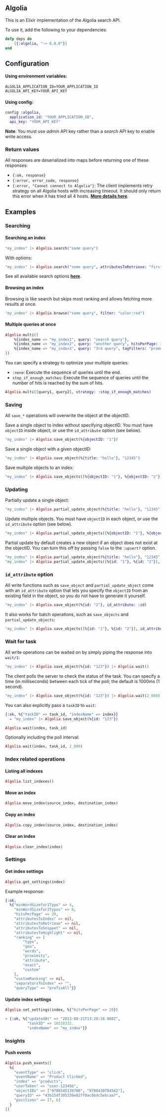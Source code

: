 ## Algolia

This is an Elixir implementation of the Algolia search API.

To use it, add the following to your dependencies:

```elixir
defp deps do
    [{:algolia, "~> 0.8.0"}]
end
```

## Configuration

#### Using environment variables:

    ALGOLIA_APPLICATION_ID=YOUR_APPLICATION_ID
    ALGOLIA_API_KEY=YOUR_API_KEY

#### Using config:

```elixir
config :algolia,
  application_id: "YOUR_APPLICATION_ID",
  api_key: "YOUR_API_KEY"
```

**Note**: You must use _admin_ API key rather than a _search_ API key to enable write access.

### Return values

All responses are deserialized into maps before returning one of these responses:

  - `{:ok, response}`
  - `{:error, error_code, response}`
  - `{:error, "Cannot connect to Algolia"}`: The client implements retry
      strategy on all Algolia hosts with increasing timeout. It should only
      return this error when it has tried all 4 hosts.
      [**More details here**](https://www.algolia.com/doc/rest#quick-reference).

## Examples

### Searching

#### Searching an index

```elixir
"my_index" |> Algolia.search("some query")
```

With options:

```elixir
"my_index" |> Algolia.search("some query", attributesToRetrieve: "firstname", hitsPerPage: 20)
```

See all available search options [**here**](https://www.algolia.com/doc/rest#full-text-search-parameters).

#### Browsing an index

Browsing is like search but skips most ranking and allows fetching more results at once.

```elixir
"my_index" |> Algolia.browse("some query", filter: "color:red")
```

#### Multiple queries at once

```elixir
Algolia.multi([
    %{index_name => "my_index1", query: "search query"},
    %{index_name => "my_index2", query: "another query", hitsPerPage: 3,},
    %{index_name => "my_index3", query: "3rd query", tagFilters: "promotion"}])
])
```

You can specify a strategy to optimize your multiple queries:

- `:none`: Execute the sequence of queries until the end.
- `stop_if_enough_matches`: Execute the sequence of queries until the number of hits is reached by the sum of hits.

```elixir
Algolia.multi([query1, query2], strategy: :stop_if_enough_matches)
```

### Saving

All `save_*` operations will overwrite the object at the objectID.

Save a single object to index without specifying objectID. You must have `objectID`
inside object, or use the `id_attribute` option (see below).

```elixir
"my_index" |> Algolia.save_object(%{objectID: "1"})
```

Save a single object with a given objectID:

```elixir
"my_index" |> Algolia.save_object(%{title: "hello"}, "12345")
```

Save multiple objects to an index:

```elixir
"my_index" |> Algolia.save_objects([%{objectID: "1"}, %{objectID: "2"}])
```

### Updating

Partially update a single object:

```elixir
"my_index" |> Algolia.partial_update_object(%{title: "hello"}, "12345")
```

Update multiple objects. You must have `objectID` in each object, or use the `id_attribute` option (see below).

```elixir
"my_index" |> Algolia.partial_update_objects([%{objectID: "1"}, %{objectID: "2"}])
```

Partial update by default creates a new object if an object does not exist at the
objectID. You can turn this off by passing `false` to the `:upsert?` option.

```elixir
"my_index" |> Algolia.partial_update_object(%{title: "hello"}, "12345", upsert?: false)
"my_index" |> Algolia.partial_update_objects([%{id: "1"}, %{id: "2"}], id_attribute: :id, upsert?: false)
```


### `id_attribute` option

All write functions such as `save_object` and `partial_update_object` come with an `id_attribute` option that lets
you specify the `objectID` from an existing field in the object, so you do not have to generate it yourself.

```elixir
"my_index" |> Algolia.save_object(%{id: "2"}, id_attribute: :id)
```

It also works for batch operations, such as `save_objects` and `partial_update_objects`:

```elixir
"my_index" |> Algolia.save_objects([%{id: "1"}, %{id: "2"}], id_attribute: :id)
```


### Wait for task

All write operations can be waited on by simply piping the response into `wait/1`:

```elixir
"my_index" |> Algolia.save_object(%{id: "123"}) |> Algolia.wait()
```

The client polls the server to check the status of the task.
You can specify a time (in milliseconds) between each tick of the poll; the default is 1000ms (1 second).

```elixir
"my_index" |> Algolia.save_object(%{id: "123"}) |> Algolia.wait(2_000)
```

You can also explicitly pass a `taskID` to `wait`:


```elixir
{:ok, %{"taskID" => task_id, "indexName" => index}}
  = "my_index" |> Algolia.save_object(%{id: "123"})

Algolia.wait(index, task_id)
```

Optionally including the poll interval:

```elixir
Algolia.wait(index, task_id, 2_000)
```

### Index related operations

#### Listing all indexes

```elixir
Algolia.list_indexes()
```

#### Move an index

```elixir
Algolia.move_index(source_index, destination_index)
```

#### Copy an index

```elixir
Algolia.copy_index(source_index, destination_index)
```

#### Clear an index

```elixir
Algolia.clear_index(index)
```

### Settings

#### Get index settings

```elixir
Algolia.get_settings(index)
```

Example response:

```elixir
{:ok,
  %{"minWordSizefor1Typo" => 4,
    "minWordSizefor2Typos" => 8,
    "hitsPerPage" => 20,
    "attributesToIndex" => nil,
    "attributesToRetrieve" => nil,
    "attributesToSnippet" => nil,
    "attributesToHighlight" => nil,
    "ranking" => [
        "typo",
        "geo",
        "words",
        "proximity",
        "attribute",
        "exact",
        "custom"
    ],
    "customRanking" => nil,
    "separatorsToIndex" => "",
    "queryType" => "prefixAll"}}
```

#### Update index settings

```elixir
Algolia.set_settings(index, %{"hitsPerPage" => 20})

> {:ok, %{"updatedAt" => "2013-08-21T13:20:18.960Z",
          "taskID" => 10210332.
          "indexName" => "my_index"}}
```

### Insights

#### Push events

```elixir
Algolia.push_events([
  %{
    "eventType" => "click",
    "eventName" => "Product Clicked",
    "index" => "products",
    "userToken" => "user-123456",
    "objectIDs" => ["9780545139700", "9780439784542"],
    "queryID" => "43b15df305339e827f0ac0bdc5ebcaa7",
    "positions" => [7, 6]
  }
])
```
